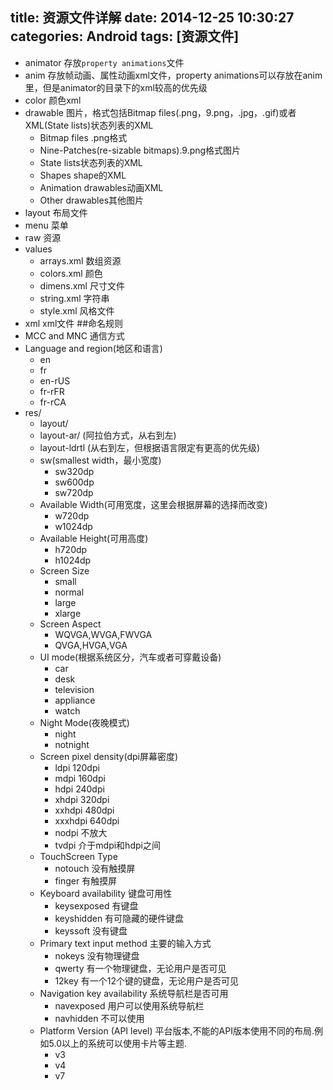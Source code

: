 title: 资源文件详解
date: 2014-12-25 10:30:27
categories: Android
tags: [资源文件]
---
<!--more-->
- animator 存放`property animations`文件
- anim 存放帧动画、属性动画xml文件，property animations可以存放在anim里，但是animator的目录下的xml较高的优先级
- color 颜色xml
- drawable 图片，格式包括Bitmap files(.png，9.png，.jpg，.gif)或者XML(State lists)状态列表的XML
	- Bitmap files .png格式
	- Nine-Patches(re-sizable bitmaps).9.png格式图片
	- State lists状态列表的XML
	- Shapes shape的XML
	- Animation drawables动画XML
	- Other drawables其他图片
- layout 布局文件
- menu 菜单
- raw 资源
- values
	- arrays.xml 数组资源
	- colors.xml 颜色
	- dimens.xml 尺寸文件
	- string.xml 字符串
	- style.xml 风格文件
- xml xml文件
##命名规则
- MCC and MNC 通信方式
- Language and region(地区和语言)
	- en
	- fr
	- en-rUS
	- fr-rFR
	- fr-rCA
- res/
	+ layout/
	+ layout-ar/ (阿拉伯方式，从右到左)
	+ layout-ldrtl (从右到左，但根据语言限定有更高的优先级)
	+ sw(smallest width，最小宽度)
		- sw320dp
		- sw600dp
		- sw720dp
	+ Available Width(可用宽度，这里会根据屏幕的选择而改变)
		- w720dp
		- w1024dp
	+ Available Height(可用高度)
		- h720dp
		- h1024dp
	+ Screen Size
		- small
		- normal
		- large
		- xlarge
	+ Screen Aspect
		- WQVGA,WVGA,FWVGA
		- QVGA,HVGA,VGA
	+ UI mode(根据系统区分，汽车或者可穿戴设备)
		- car
		- desk
		- television
		- appliance
		- watch
	+ Night Mode(夜晚模式)
		- night
		- notnight
	+ Screen pixel density(dpi屏幕密度)
		- ldpi 120dpi
		- mdpi 160dpi
		- hdpi 240dpi
		- xhdpi 320dpi
		- xxhdpi 480dpi
		- xxxhdpi 640dpi
		- nodpi 不放大
		- tvdpi 介于mdpi和hdpi之间
	+ TouchScreen Type
		- notouch 没有触摸屏
		- finger 有触摸屏
	+ Keyboard availability 键盘可用性
		- keysexposed 有键盘
		- keyshidden 有可隐藏的硬件键盘
		- keyssoft 没有键盘
	+ Primary text input method 主要的输入方式
		- nokeys 没有物理键盘
		- qwerty 有一个物理键盘，无论用户是否可见
		- 12key 有一个12个键的键盘，无论用户是否可见
	+ Navigation key availability 系统导航栏是否可用
		- navexposed 用户可以使用系统导航栏
		- navhidden 不可以使用
	+ Platform Version (API level) 平台版本,不能的API版本使用不同的布局.例如5.0以上的系统可以使用卡片等主题.
		- v3
		- v4
		- v7

